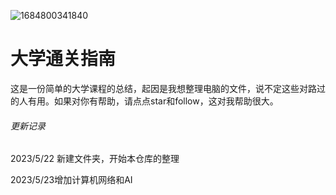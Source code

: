 ![1684800341840](C:\Users\帅帅\AppData\Roaming\Typora\typora-user-images\1684800341840.png)



# 大学通关指南

这是一份简单的大学课程的总结，起因是我想整理电脑的文件，说不定这些对路过的人有用。如果对你有帮助，请点点star和follow，这对我帮助很大。













###### 更新记录

2023/5/22 新建文件夹，开始本仓库的整理

2023/5/23增加计算机网络和AI







